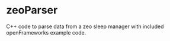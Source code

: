 zeoParser
=========

C++ code to parse data from a zeo sleep manager with included openFrameworks example code.